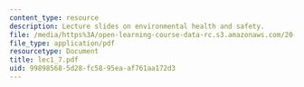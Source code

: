 ```yaml
---
content_type: resource
description: Lecture slides on environmental health and safety.
file: /media/https%3A/open-learning-course-data-rc.s3.amazonaws.com/20-109-laboratory-fundamentals-in-biological-engineering-fall-2007/998985685d28fc5895eaaf761aa172d3_lec1_7.pdf
file_type: application/pdf
resourcetype: Document
title: lec1_7.pdf
uid: 99898568-5d28-fc58-95ea-af761aa172d3
---
```

